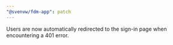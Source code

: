 ```yaml
---
"@svenvw/fdm-app": patch
---
```


Users are now automatically redirected to the sign-in page when encountering a 401 error.
